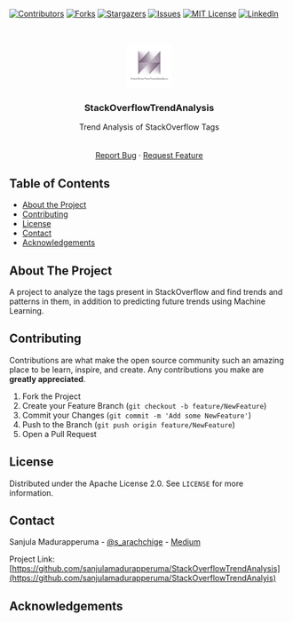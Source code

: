 
<!-- Project StackOverflowTrendAnalysis -->
<!--
*** This README uses markdown "reference style" links for readability.
*** Reference links are enclosed in brackets [ ] instead of parentheses ( ).
*** See the bottom of this document for the declaration of the reference variables
*** for contributors-url, forks-url, etc. This is an optional, concise syntax you may use.
*** https://www.markdownguide.org/basic-syntax/#reference-style-links
-->
[![Contributors][contributors-shield]][contributors-url]
[![Forks][forks-shield]][forks-url]
[![Stargazers][stars-shield]][stars-url]
[![Issues][issues-shield]][issues-url]
[![MIT License][license-shield]][license-url]
[![LinkedIn][linkedin-shield]][linkedin-url]



<!-- PROJECT LOGO -->
<br />
<p align="center">
  <a href="https://github.com/sanjulamadurapperuma/StackOverflowTrendAnalysis">
    <img src="images/logo.png" alt="Logo" width="80" height="80">
  </a>

  <h3 align="center">StackOverflowTrendAnalysis</h3>

  <p align="center">
    Trend Analysis of StackOverflow Tags
    <br />
    <!--<a href=""><strong>Explore the docs »</strong></a>-->
    <br />
    <br />
    <!--<a href="https://github.com/sanjulamadurapperuma/StackOverflowTrendAnalysis">View Demo</a>-->
    <a href="https://github.com/sanjulamadurapperuma/StackOverflowTrendAnalysis/issues">Report Bug</a>
    ·
    <a href="https://github.com/sanjulamadurapperuma/StackOverflowTrendAnalysis/issues">Request Feature</a>
  </p>
</p>



<!-- TABLE OF CONTENTS -->
## Table of Contents
<!--
* [About the Project](#about-the-project)
  * [Built With](#built-with)
* [Getting Started](#getting-started)
  * [Prerequisites](#prerequisites)
  * [Installation](#installation)
* [Usage](#usage)
* [Roadmap](#roadmap)
* [Contributing](#contributing)
* [License](#license)
* [Contact](#contact)
* [Acknowledgements](#acknowledgements)
-->

* [About the Project](#about-the-project)
* [Contributing](#contributing)
* [License](#license)
* [Contact](#contact)
* [Acknowledgements](#acknowledgements)



<!-- ABOUT THE PROJECT -->
## About The Project
<!--
[![Product Name Screen Shot][product-screenshot]](https://example.com)
-->
A project to analyze the tags present in StackOverflow and find trends and
patterns in them, in addition to predicting future trends using Machine
Learning.

<!-- GETTING STARTED -->
<!--
## Getting Started
-->
<!--This is an example of how you may give instructions on setting up your project locally.
To get a local copy up and running follow these simple example steps.-->
<!--
### Prerequisites
-->
<!--This is an example of how to list things you need to use the software and how to install them.-->
<!--
* Google Cloud Platform account
-->
<!--```sh
npm install npm@latest -g
```-->
<!--
### Installation
-->
<!--
1. Get a free API Key at [https://example.com](https://example.com)
2. Clone the repo
```sh
git clone https://github.com/your_username_/Project-Name.git
```
3. Install NPM packages
```sh
npm install
```
4. Enter your API in `config.js`
```JS
const API_KEY = 'ENTER YOUR API';
```
-->



<!-- USAGE EXAMPLES -->
<!--
## Usage

Use this space to show useful examples of how a project can be used. Additional screenshots, code examples and demos work well in this space. You may also link to more resources.

_For more examples, please refer to the [Documentation](https://example.com)_


-->
<!-- ROADMAP -->
<!--
## Roadmap

See the [open issues](https://github.com/sanjulamadurapperuma/StackOverflowTrendAnalysis/issues) for a list of proposed features (and known issues).

-->

<!-- CONTRIBUTING -->
## Contributing

Contributions are what make the open source community such an amazing place to be learn, inspire, and create. Any contributions you make are **greatly appreciated**.

1. Fork the Project
2. Create your Feature Branch (`git checkout -b feature/NewFeature`)
3. Commit your Changes (`git commit -m 'Add some NewFeature'`)
4. Push to the Branch (`git push origin feature/NewFeature`)
5. Open a Pull Request



<!-- LICENSE -->
## License

Distributed under the Apache License 2.0. See `LICENSE` for more information.



<!-- CONTACT -->
## Contact

Sanjula Madurapperuma - [@s_arachchige](https://twitter.com/s_arachchige) - [Medium](https://medium.com/@sanjulamadurapperuma)

Project Link: [https://github.com/sanjulamadurapperuma/StackOverflowTrendAnalysis](https://github.com/sanjulamadurapperuma/StackOverflowTrendAnalyis)



<!-- ACKNOWLEDGEMENTS -->
## Acknowledgements
<!--
* [GitHub Emoji Cheat Sheet](https://www.webpagefx.com/tools/emoji-cheat-sheet)
* [Img Shields](https://shields.io)
* [Choose an Open Source License](https://choosealicense.com)
* [GitHub Pages](https://pages.github.com)
* [Animate.css](https://daneden.github.io/animate.css)
* [Loaders.css](https://connoratherton.com/loaders)
* [Slick Carousel](https://kenwheeler.github.io/slick)
* [Smooth Scroll](https://github.com/cferdinandi/smooth-scroll)
* [Sticky Kit](http://leafo.net/sticky-kit)
* [JVectorMap](http://jvectormap.com)
* [Font Awesome](https://fontawesome.com)
-->




<!-- MARKDOWN LINKS & IMAGES -->
<!-- https://www.markdownguide.org/basic-syntax/#reference-style-links -->
[contributors-shield]: https://img.shields.io/github/contributors/sanjulamadurapperuma/StackOverflowTrendAnalysis.svg?style=flat-square
[contributors-url]: https://github.com/sanjulamadurapperuma/StackOverflowTrendAnalysis/graphs/contributors
[forks-shield]: https://img.shields.io/github/forks/sanjulamadurapperuma/StackOverflowTrendAnalysis.svg?style=flat-square
[forks-url]: https://github.com/sanjulamadurapperuma/StackOverflowTrendAnalysis/network/members
[stars-shield]: https://img.shields.io/github/stars/sanjulamadurapperuma/StackOverflowTrendAnalysis.svg?style=flat-square
[stars-url]: https://github.com/sanjulamadurapperuma/StackOverflowTrendAnalysis/stargazers
[issues-shield]: https://img.shields.io/github/issues/sanjulamadurapperuma/StackOverflowTrendAnalysis.svg?style=flat-square
[issues-url]: https://github.com/sanjulamadurapperuma/StackOverflowTrendAnalysis/issues
[license-shield]: https://img.shields.io/github/license/sanjulamadurapperuma/StackOverflowTrendAnalysis.svg?style=flat-square
[license-url]: https://github.com/sanjulamadurapperuma/StackOverflowTrendAnalysis/blob/master/LICENSE.txt
[linkedin-shield]: https://img.shields.io/badge/-LinkedIn-black.svg?style=flat-square&logo=linkedin&colorB=555
[linkedin-url]: https://www.linkedin.com/in/sanjula-madurapperuma/
[product-screenshot]: images/screenshot.png
